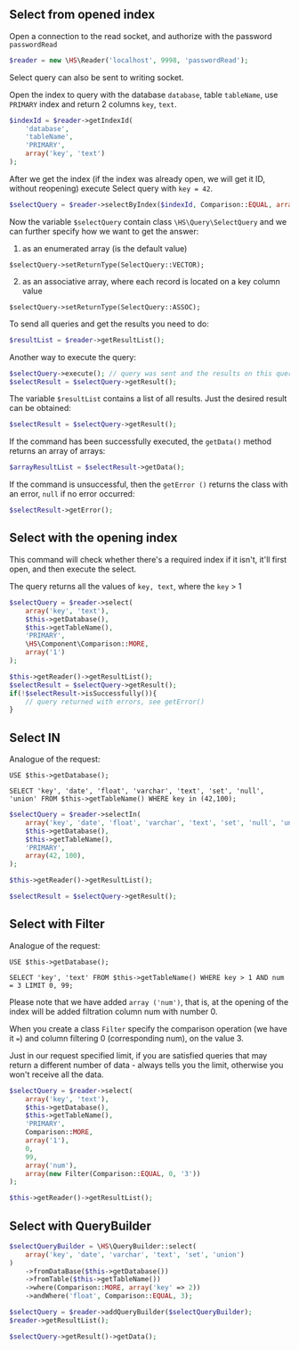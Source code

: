 Select from opened index
------------

Open a connection to the read socket, and authorize with the password `passwordRead`
```php
$reader = new \HS\Reader('localhost', 9998, 'passwordRead');
```

Select query can also be sent to writing socket.

Open the index to query with the database `database`, table `tableName`, use `PRIMARY` index and return 2 columns `key`, `text`.

```php
$indexId = $reader->getIndexId(
    'database',
    'tableName',
    'PRIMARY',
    array('key', 'text')
);
```

After we get the index (if the index was already open, we will get it ID, without reopening) execute Select query with `key = 42`.

```php
$selectQuery = $reader->selectByIndex($indexId, Comparison::EQUAL, array(42));
```

Now the variable `$selectQuery` contain class `\HS\Query\SelectQuery` and we can further specify how we want to get the answer:

1) as an enumerated array (is the default value)

`$selectQuery->setReturnType(SelectQuery::VECTOR);`

2) as an associative array, where each record is located on a key column value

`$selectQuery->setReturnType(SelectQuery::ASSOC);`

To send all queries and get the results you need to do:

```php
$resultList = $reader->getResultList();
```

Another way to execute the query:
```php
$selectQuery->execute(); // query was sent and the results on this query and all from the queue were parsed
$selectResult = $selectQuery->getResult();
```

The variable `$resultList` contains a list of all results.
Just the desired result can be obtained:

```php
$selectResult = $selectQuery->getResult();
```

If the command has been successfully executed, the `getData()` method returns an array of arrays:

```php
$arrayResultList = $selectResult->getData();
```

If the command is unsuccessful, then the `getError ()` returns the class with an error, `null` if no error occurred:

```php
$selectResult->getError();
```

Select with the opening index
------------
This command will check whether there's a required index if it isn't, it'll first open, and then execute the select.

The query returns all the values ​​of `key, text`, where the `key` > 1

```php
$selectQuery = $reader->select(
    array('key', 'text'),
    $this->getDatabase(),
    $this->getTableName(),
    'PRIMARY',
    \HS\Component\Comparison::MORE,
    array('1')
);

$this->getReader()->getResultList();
$selectResult = $selectQuery->getResult();
if(!$selectResult->isSuccessfully()){
    // query returned with errors, see getError()
}

```

Select IN
------------
Analogue of the request:

`USE $this->getDatabase();`

`SELECT 'key', 'date', 'float', 'varchar', 'text', 'set', 'null', 'union' FROM $this->getTableName() WHERE key in (42,100);`

```php
$selectQuery = $reader->selectIn(
    array('key', 'date', 'float', 'varchar', 'text', 'set', 'null', 'union'),
    $this->getDatabase(),
    $this->getTableName(),
    'PRIMARY',
    array(42, 100),
);

$this->getReader()->getResultList();

$selectResult = $selectQuery->getResult();
```

Select with Filter
------------
Analogue of the request:

`USE $this->getDatabase();`

`SELECT 'key', 'text' FROM $this->getTableName() WHERE key > 1 AND num = 3 LIMIT 0, 99;`

Please note that we have added `array ('num')`, that is, at the opening of the index will be added filtration column num with number 0.

When you create a class `Filter` specify the comparison operation (we have it `=`) and column filtering 0 (corresponding num), on the value 3.

Just in our request specified limit, if you are satisfied queries that may return a different number of data - always tells you the limit, otherwise you won't receive all the data.

```php
$selectQuery = $reader->select(
    array('key', 'text'),
    $this->getDatabase(),
    $this->getTableName(),
    'PRIMARY',
    Comparison::MORE,
    array('1'),
    0,
    99,
    array('num'),
    array(new Filter(Comparison::EQUAL, 0, '3'))
);

$this->getReader()->getResultList();
```

Select with QueryBuilder
------------

```php
$selectQueryBuilder = \HS\QueryBuilder::select(
    array('key', 'date', 'varchar', 'text', 'set', 'union')
)
    ->fromDataBase($this->getDatabase())
    ->fromTable($this->getTableName())
    ->where(Comparison::MORE, array('key' => 2))
    ->andWhere('float', Comparison::EQUAL, 3);

$selectQuery = $reader->addQueryBuilder($selectQueryBuilder);
$reader->getResultList();

$selectQuery->getResult()->getData();
```